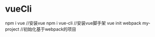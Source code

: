 # vueCli
npm i vue  //安装vue
npm i vue-cli //安装vue脚手架
vue init webpack my-project //初始化基于webpack的项目


